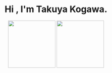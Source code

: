 <h1 align="center">
  Hi , I'm Takuya Kogawa.
</h1>

<p align="center">
  <img alt="" height="150px" src="https://github-readme-stats.vercel.app/api/top-langs/?username=rereal7&layout=compact&theme=default_repocard">
  <img alt="" height="150px" src="https://github-readme-stats.vercel.app/api?username=rereal7&show_icons=true&count_private=true&theme=default_repocard">
</p>
